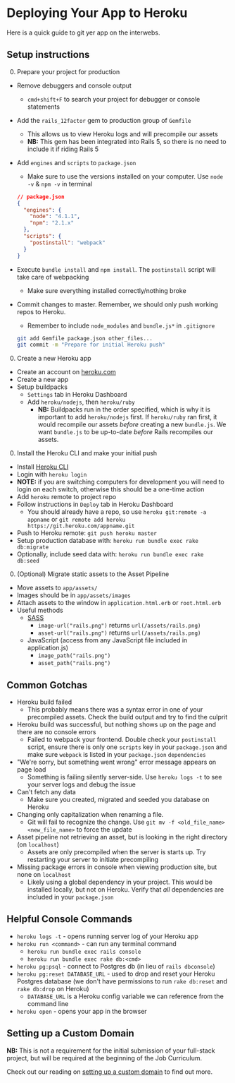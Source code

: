 # Deploying Your App to Heroku

Here is a quick guide to git yer app on the interwebs.

## Setup instructions

0. Prepare your project for production
  * Remove debuggers and console output
    * `cmd+shift+F` to search your project for debugger or console statements
  * Add the `rails_12factor` gem to production group of `Gemfile`
    * This allows us to view Heroku logs and will precompile our assets
    * **NB:** This gem has been integrated into Rails 5, so there is no need to include it if riding Rails 5
  * Add `engines` and `scripts` to `package.json`
    * Make sure to use the versions installed on your computer. Use `node -v` & `npm -v` in terminal

    ```json
    // package.json
    {
      "engines": {
        "node": "4.1.1",
        "npm": "2.1.x"
      },
      "scripts": {
        "postinstall": "webpack"
      }
    }
    ```
  * Execute `bundle install` and `npm install`. The `postinstall` script will
    take care of webpacking
    * Make sure everything installed correctly/nothing broke
  * Commit changes to master. Remember, we should only push working repos to Heroku.
    * Remember to include `node_modules` and `bundle.js*` in `.gitignore`

    ```sh
    git add Gemfile package.json other_files...
    git commit -m "Prepare for initial Heroku push"
    ```
0. Create a new Heroku app
  * Create an account on [heroku.com](http://www.heroku.com)
  * Create a new app
  * Setup buildpacks
    * `Settings` tab in Heroku Dashboard
    * Add `heroku/nodejs`, then `heroku/ruby`
      * **NB:** Buildpacks run in the order specified, which is why it is important to add `heroku/nodejs` first.
        If `heroku/ruby` ran first, it would recompile our assets *before* creating a new `bundle.js`. We want `bundle.js` to be up-to-date *before* Rails recompiles our assets.
0. Install the Heroku CLI and make your initial push
  * Install [Heroku CLI](https://devcenter.heroku.com/articles/heroku-command-line)
  * Login with `heroku login`
  * **NOTE:** if you are switching computers for development you will need to login on each switch, otherwise this should be a one-time action
  * Add `heroku` remote to project repo
  * Follow instructions in `Deploy` tab in Heroku Dashboard
    * You should already have a repo, so use `heroku git:remote -a appname` or `git remote add heroku https://git.heroku.com/appname.git`
  * Push to Heroku remote: `git push heroku master`
  * Setup production database with: `heroku run bundle exec rake db:migrate`
  * Optionally, include seed data with: `heroku run bundle exec rake db:seed`

0. (Optional) Migrate static assets to the Asset Pipeline
  * Move assets to `app/assets/`
  * Images should be in `app/assets/images`
  * Attach assets to the window in `application.html.erb` or `root.html.erb`
  * Useful methods
    * [SASS](https://www.sitepoint.com/an-introduction-to-sass-in-rails/)
      * `image-url("rails.png")` returns `url(/assets/rails.png)`
      * `asset-url("rails.png")` returns `url(/assets/rails.png)`
    * JavaScript (access from any JavaScript file included in application.js)
      * `image_path("rails.png")`
      * `asset_path("rails.png")`

## Common Gotchas

* Heroku build failed
  * This probably means there was a syntax error in one of your precompiled assets. Check the build output and try to find the culprit
* Heroku build was successful, but nothing shows up on the page and there are no console errors
  * Failed to webpack your frontend. Double check your `postinstall` script, ensure there is only one `scripts` key in your `package.json` and make sure `webpack` is listed in your `package.json` `dependencies`
* "We're sorry, but something went wrong" error message appears on page load
  * Something is failing silently server-side. Use `heroku logs -t` to see your server logs and debug the issue
* Can't fetch any data
  * Make sure you created, migrated and seeded you database on Heroku
* Changing only capitalization when renaming a file.
  * Git will fail to recognize the change. Use `git mv -f <old_file_name> <new_file_name>` to force the update
* Asset pipeline not retrieving an asset, but is looking in the right directory (on `localhost`)
  * Assets are only precompiled when the server is starts up. Try restarting your server to initiate precompiling
* Missing package errors in console when viewing production site, but none on `localhost`
  * Likely using a global dependency in your project. This would be installed locally, but not on Heroku. Verify that *all* dependencies are included in your `package.json`

## Helpful Console Commands
* `heroku logs -t` - opens running server log of your Heroku app
* `heroku run <command>` - can run any terminal command
  * `heroku run bundle exec rails console`
  * `heroku run bundle exec rake db:<cmd>`
* `heroku pg:psql` - connect to Postgres db (in lieu of `rails dbconsole`)
* `heroku pg:reset DATABASE_URL` - used to drop and reset your Heroku Postgres database (we don't have permissions to run `rake db:reset` and `rake db:drop` on Heroku)
  * `DATABASE_URL` is a Heroku config variable we can reference from the command line
* `heroku open` - opens your app in the browser

## Setting up a Custom Domain

**NB:** This is not a requirement for the initial submission of your full-stack project, but will be required at the beginning of the Job Curriculum.

Check out our reading on [setting up a custom domain][domains] to find out more.

[domains]: '../expository_readings/domains.md'
